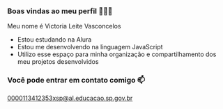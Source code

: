 ### Boas vindas ao meu perfil 💜💜💜

Meu nome é Victoria Leite Vasconcelos 

- Estou estudando na Alura
- Estou me desenvolvendo na linguagem JavaScript
- Utilizo esse espaço para minha organização e compartilhamento dos meu projetos desenvolvidos

### Você pode entrar em contato comigo 📫

0000113412353xsp@al.educacao.sp.gov.br
